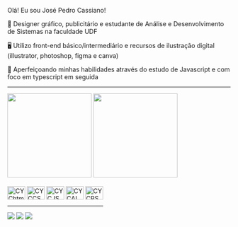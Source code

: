 Olá! Eu sou José Pedro Cassiano!

  📓 Designer gráfico, publicitário e estudante de Análise e Desenvolvimento de Sistemas na faculdade UDF<br>
  
  🖥️ Utilizo front-end básico/intermediário e recursos de ilustração digital (illustrator, photoshop, figma e canva)<br>
  
  📝 Aperfeiçoando minhas habilidades através do estudo de Javascript e com foco em typescript em seguida<br>
________________________
<div> 
  <img height="190cm" src=https://github-readme-stats.vercel.app/api?username=Commentyourcode&theme=neon&show_icons=true/>
  <img height="190cm" src=https://github-readme-stats.vercel.app/api/top-langs/?username=Commentyourcode&layout=compact&theme=neon&https://github.com/Commentyourcode/github-readme-stats/>
</div>
<div style="display: inline-block"><br>
<img align="center" alt="CYChtml" height="30" width="40" src="https://cdn.jsdelivr.net/gh/devicons/devicon@latest/icons/html5/html5-plain-wordmark.svg"/>
<img align="center" alt="CYCCSS" height="30" width="40" src="https://cdn.jsdelivr.net/gh/devicons/devicon@latest/icons/css3/css3-plain-wordmark.svg"/>
<img align="center" alt="CYCJS" height="30" width="40" src="https://cdn.jsdelivr.net/gh/devicons/devicon@latest/icons/javascript/javascript-plain.svg"/>
<img align="center" alt="CYCAI" height="30" width="40" src="https://cdn.jsdelivr.net/gh/devicons/devicon@latest/icons/illustrator/illustrator-original.svg"/>
<img align="center" alt="CYCPS" height="30" width="40" src="https://cdn.jsdelivr.net/gh/devicons/devicon@latest/icons/photoshop/photoshop-original.svg"/>

_________________________

<div>
  <a href="http://www.linkedin.com/in/josé-pedro-cassiano" target="_blank"> <img src="https://img.shields.io/badge/LinkedIn-0077B5?style=for-the-badge&logo=linkedin&logoColor=white" target="_blank"></a>
  <a href="mailto:hephaestosdesign@gmail.com" target="_blank"> <img src="https://img.shields.io/badge/Gmail-D14836?style=for-the-badge&logo=gmail&logoColor=white" target="_blank"></a>
  <a href="mailto:hephaestosdesign@gmail.com" target="_blank"> <img src="https://img.shields.io/badge/Gmail-D14836?style=for-the-badge&logo=gmail&logoColor=white" target="_blank"></a>
</div>



<!---
Commentyourcode/Commentyourcode is a ✨ special ✨ repository because its `README.md` (this file) appears on your GitHub profile.
You can click the Preview link to take a look at your changes.
--->

